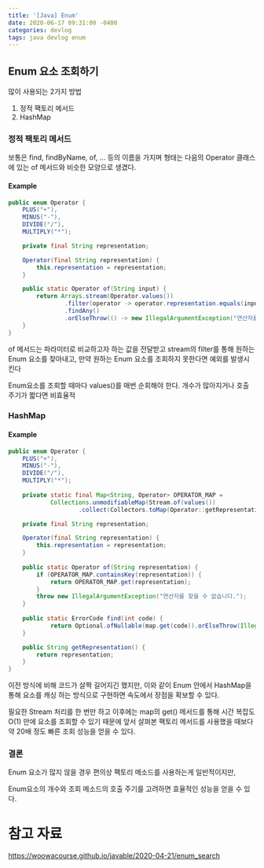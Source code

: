 ```yaml
---
title: '[Java] Enum'
date: 2020-06-17 09:31:00 -0400
categories: devlog
tags: java devlog enum
---
```


## Enum 요소 조회하기
많이 사용되는 2가지 방법

1. 정적 팩토리 메서드
2. HashMap

### 정적 팩토리 메서드

보통은 find, findByName, of, … 등의 이름을 가지며 형태는 다음의 Operator 클래스에 있는 of 메서드와 비슷한 모양으로 생겼다.

#### Example
```java
public enum Operator {
    PLUS("+"),
    MINUS("-"),
    DIVIDE("/"),
    MULTIPLY("*");

    private final String representation;

    Operator(final String representation) {
        this.representation = representation;
    }

    public static Operator of(String input) {
        return Arrays.stream(Operator.values())
                .filter(operator -> operator.representation.equals(input))
                .findAny()
                .orElseThrow(() -> new IllegalArgumentException("연산자를 찾을 수 없습니다."));
    }
}
```
of 메서드는 파라미터로 비교하고자 하는 값을 전달받고 stream의 filter를 통해 원하는 Enum 요소를 찾아내고, 만약 원하는 Enum 요소를 조회하지 못한다면 예외를 발생시킨다

Enum요소를 조회할 때마다 values()를 매번 순회해야 한다.
개수가 많아지거나 호출 주기가 짧다면 비효율적

### HashMap

#### Example
```java
public enum Operator {
    PLUS("+"),
    MINUS("-"),
    DIVIDE("/"),
    MULTIPLY("*");
    
    private static final Map<String, Operator> OPERATOR_MAP =
            Collections.unmodifiableMap(Stream.of(values())
                    .collect(Collectors.toMap(Operator::getRepresentation, Function.identity())));

    private final String representation;

    Operator(final String representation) {
        this.representation = representation;
    }
    
    public static Operator of(String representation) {
        if (OPERATOR_MAP.containsKey(representation)) {
            return OPERATOR_MAP.get(representation);
        }
        throw new IllegalArgumentException("연산자를 찾을 수 없습니다.");
    }
    
    public static ErrorCode find(int code) {
            return Optional.ofNullable(map.get(code)).orElseThrow(IllegalArgumentException::new);
    }

    public String getRepresentation() {
        return representation;
    }
}
```
이전 방식에 비해 코드가 살짝 길어지긴 했지만, 이와 같이 Enum 안에서 HashMap을 통해 요소를 캐싱 하는 방식으로 구현하면 속도에서 장점을 확보할 수 있다. 

필요한 Stream 처리를 한 번만 하고 이후에는 map의 get() 메서드를 통해 시간 복잡도 O(1) 만에 요소를 조회할 수 있기 때문에 앞서 살펴본 팩토리 메서드를 사용했을 때보다 약 20배 정도 빠른 조회 성능을 얻을 수 있다.


### 결론

Enum 요소가 많지 않을 경우 편의상 팩토리 메소드를 사용하는게 일반적이지만,

Enum요소의 개수와 조회 메소드의 호출 주기를 고려하면 효율적인 성능을 얻을 수 있다.

# 참고 자료
https://woowacourse.github.io/javable/2020-04-21/enum_search